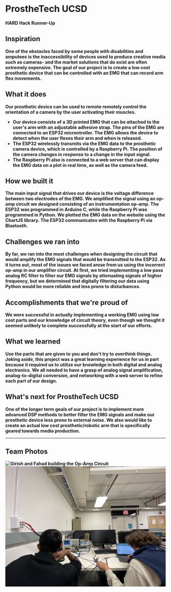 # ProstheTech UCSD

<b>HARD Hack Runner-Up<b>

## Inspiration
One of the obstacles faced by some people with disabilities and amputees is the inaccessibility of devices used to produce creative media such as cameras- and the market solutions that do exist are often extremely expensive. The goal of our project is to create a low cost prosthetic device that can be controlled with an EMG that can record arm flex movements. 

## What it does
Our prosthetic device can be used to remote remotely control the orientation of a camera by the user activating their muscles. 
* Our device consists of a 3D printed EMG that can be attached to the user's arm with an adjustable adhesive strap. The pins of the EMG are connected to an ESP32 microntroller. The EMG allows the device to detect when the user flexes their arm and when is released.
* The ESP32 wirelessly transmits via the EMG data to the prosthetic camera device, which is controlled by a Raspberry Pi. The position of the camera changes in response to a change in the input signal.
* The Raspberry Pi also is connected to a web server that can display the EMG data on a plot in real time, as well as the camera feed.

## How we built it
The main input signal that drives our device is the voltage difference between two electrodes of the EMG. We amplified the signal using an op-amp circuit we designed consisting of an instrumentation op-amp. The ESP32 was programmed in Arduino C, while the Raspberry Pi was programmed in Python. We plotted the EMG data on the website using the ChartJS library. The ESP32 communicates with the Raspberry Pi via Bluetooth.

## Challenges we ran into
By far, we ran into the most challenges when designing the circuit that would amplify the EMG signals that would be transmitted to the ESP32. As it turns out, most of the issues we faced arose from us using the incorrect op-amp in our amplifier circuit. At first, we tried implementing a low pass analog RC filter to filter our EMG signals by attenuating signals of higher frequency, but we determined that digitally filtering our data using Python would be more reliable and less prone to disturbances.

## Accomplishments that we're proud of
We were successful in actually implementing a working EMG using low cost parts and our knowledge of circuit theory, even though we thought it seemed unlikely to complete successfully at the start of our efforts.

## What we learned
Use the parts that are given to you and don't try to overthink things. Joking aside, this project was a great learning experience for us in part because it required us to utilize our knowledge in both digital and analog electronics. We all needed to have a grasp of analog signal amplification, analog-to-digital conversion, and networking with a web server to refine each part of our design.

## What's next for ProstheTech UCSD
One of the longer term goals of our project is to implement more advanced DSP methods to better filter the EMG signals and make our prosthetic device less prone to external noise. We also would like to create an actual low cost prosthetic/robotic arm that is specifically geared towards media production.


<hr>

## Team Photos

![Girish and Fahad building the Op-Amp Circuit](assets/images/5.JPG)
![Dominic and Girish Debugging](assets/images/6.JPG)
